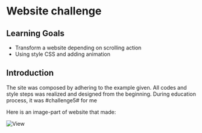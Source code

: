 # Website challenge

## Learning Goals

- Transform a website depending on scrolling action
- Using style CSS and adding animation

## Introduction

The site was composed by adhering to the example given. All codes and style steps was realized and designed from the beginning.
During education process, it was #challenge5# for me

Here is an image-part of website that made:

![View](https://github.com/mhmtnl/website-exercise-5/assets/111579346/3ee7cbbe-8f7c-4542-a083-cca2a7dcbfe5)
